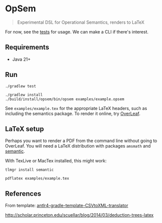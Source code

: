 # OpSem

> Experimental DSL for Operational Semantics, renders to LaTeX

For now, see the [tests](./src/test/java/OpSemLoaderTest.java) for usage. We can make a CLI if there's interest.

## Requirements
* Java 21+

## Run

`./gradlew test`

```
./gradlew install
./build/install/opsem/bin/opsem examples/example.opsem
```

See `examples/example.tex` for the appropriate LaTeX headers, such as including the semantics package. 
To render it online, try [OverLeaf](https://www.overleaf.com/).

[//]: # ([![.github/workflows/build.yml]&#40;https://github.com/vicsz/antlr4-gradle-template-CSVtoXML-translator/actions/workflows/build.yml/badge.svg&#41;]&#40;https://github.com/vicsz/antlr4-gradle-template-CSVtoXML-translator/actions/workflows/build.yml&#41;)

## LaTeX setup

Perhaps you want to render a PDF from the command line without going to OverLeaf.
You will need a LaTeX distribution with packages `amsmath` and [semantic](https://ctan.org/pkg/semantic?lang=en).

With TexLive or MacTex installed, this might work:

`tlmgr install semantic`

`pdflatex examples/example.tex`

## References
From template: [antlr4-gradle-template-CSVtoXML-translator](https://github.com/vicsz/antlr4-gradle-template-CSVtoXML-translator)

http://scholar.princeton.edu/scuellar/blog/2014/03/deduction-trees-latex

